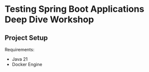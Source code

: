 # Testing Spring Boot Applications Deep Dive Workshop

## Project Setup

Requirements:

- Java 21
- Docker Engine
